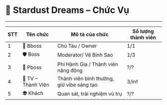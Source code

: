 # 🌌 Stardust Dreams – Chức Vụ
-----------
| STT | Tên chức          | Mô tả của chức                            | Số lượng thành viên  |
|-----|-------------------|-------------------------------------------|----------------------|
| 1   | 👑 Bboss           | Chủ Tàu / Owner                           | 1/1                  |
| 2   | 🛡️ Boss            | Moderator/ Vệ Binh Sao                    | 1/3                |
| 3   | 🚀 Pboss           | Phi Hành Gia / Thành viên năng động       | ?/?                  |
| 4   | 🌟 TV – Thành Viên | Thành viên bình thường, giữ vibe sáng tạo | 3/inf                |
| 5   | 👽 Khách           | Quan sát, trải nghiệm vũ trụ              | ?/?                  |
